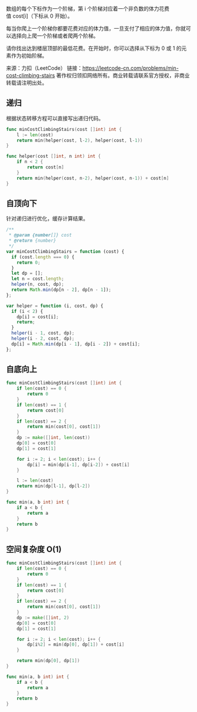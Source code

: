数组的每个下标作为一个阶梯，第 i 个阶梯对应着一个非负数的体力花费值 cost[i]（下标从 0 开始）。

每当你爬上一个阶梯你都要花费对应的体力值，一旦支付了相应的体力值，你就可以选择向上爬一个阶梯或者爬两个阶梯。

请你找出达到楼层顶部的最低花费。在开始时，你可以选择从下标为 0 或 1 的元素作为初始阶梯。


来源：力扣（LeetCode）
链接：https://leetcode-cn.com/problems/min-cost-climbing-stairs
著作权归领扣网络所有。商业转载请联系官方授权，非商业转载请注明出处。


## 递归

根据状态转移方程可以直接写出递归代码。

```go
func minCostClimbingStairs(cost []int) int {
	l := len(cost)
	return min(helper(cost, l-2), helper(cost, l-1))
}

func helper(cost []int, n int) int {
	if n < 2 {
		return cost[n]
	}
	return min(helper(cost, n-2), helper(cost, n-1)) + cost[n]
}
```


## 自顶向下

针对递归进行优化，缓存计算结果。

```js
/**
 * @param {number[]} cost
 * @return {number}
 */
var minCostClimbingStairs = function (cost) {
  if (cost.length === 0) {
    return 0;
  }
  let dp = [];
  let n = cost.length;
  helper(n, cost, dp);
  return Math.min(dp[n - 2], dp[n - 1]);
};

var helper = function (i, cost, dp) {
  if (i < 2) {
    dp[i] = cost[i];
    return;
  }
  helper(i - 1, cost, dp);
  helper(i - 2, cost, dp);
  dp[i] = Math.min(dp[i - 1], dp[i - 2]) + cost[i];
};
```


## 自底向上

```go
func minCostClimbingStairs(cost []int) int {
	if len(cost) == 0 {
		return 0
	}
	if len(cost) == 1 {
		return cost[0]
	}
	if len(cost) == 2 {
		return min(cost[0], cost[1])
	}
	dp := make([]int, len(cost))
	dp[0] = cost[0]
	dp[1] = cost[1]

	for i := 2; i < len(cost); i++ {
		dp[i] = min(dp[i-1], dp[i-2]) + cost[i]
	}

	l := len(cost)
	return min(dp[l-1], dp[l-2])
}

func min(a, b int) int {
	if a < b {
		return a
	}
	return b
}

```
## 空间复杂度 O(1)

```go
func minCostClimbingStairs(cost []int) int {
	if len(cost) == 0 {
		return 0
	}
	if len(cost) == 1 {
		return cost[0]
	}
	if len(cost) == 2 {
		return min(cost[0], cost[1])
	}
	dp := make([]int, 2)
	dp[0] = cost[0]
	dp[1] = cost[1]

	for i := 2; i < len(cost); i++ {
		dp[i%2] = min(dp[0], dp[1]) + cost[i]
	}

	return min(dp[0], dp[1])
}

func min(a, b int) int {
	if a < b {
		return a
	}
	return b
}
```
